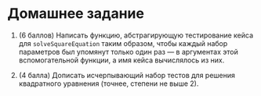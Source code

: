 # Домашнее задание

1.  (6 баллов) Написать функцию, абстрагирующую тестирование кейса для `solveSquareEquation` таким образом, чтобы каждый набор параметров был упомянут только один раз — в аргументах этой вспомогательной функции, а имя кейса вычислялось из них.

2.  (4 балла) Дописать исчерпывающий набор тестов для решения квадратного уравнения (точнее, степени не выше 2).
